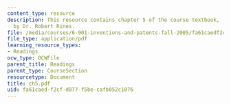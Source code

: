 ```yaml
---
content_type: resource
description: This resource contains chapter 5 of the course textbook, 'Create or Perish',
  by Dr. Robert Rines.
file: /media/courses/6-901-inventions-and-patents-fall-2005/fa61caedf2cfd877f5becafb052c1076_ch5.pdf
file_type: application/pdf
learning_resource_types:
- Readings
ocw_type: OCWFile
parent_title: Readings
parent_type: CourseSection
resourcetype: Document
title: ch5.pdf
uid: fa61caed-f2cf-d877-f5be-cafb052c1076
---
```

